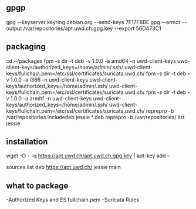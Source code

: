 ## gpgp ##
gpg --keyserver keyring.debian.org --send-keys 7F17F8BE
gpg --armor --output /var/repositories/apt.uwd.ch.gpg.key --export 56D473C1

## packaging ##
cd ~/packages
fpm -s dir -t deb -v 1.0.0 -a amd64 -n uwd-client-keys uwd-client-keys/authorized_keys=/home/admin/.ssh/ uwd-client-keys/fullchain.pem=/etc/ssl/certificates/suricata.uwd.ch/
fpm -s dir -t deb -v 1.0.0 -a i386 -n uwd-client-keys uwd-client-keys/authorized_keys=/home/admin/.ssh/ uwd-client-keys/fullchain.pem=/etc/ssl/certificates/suricata.uwd.ch/
fpm -s dir -t deb -v 1.0.0 -a armhf -n uwd-client-keys uwd-client-keys/authorized_keys=/home/admin/.ssh/ uwd-client-keys/fullchain.pem=/etc/ssl/certificates/suricata.uwd.ch/
reprepro -b /var/repositories includedeb jessie *.deb
reprepro -b /var/repositories/ list jessie

## installation ##
wget -O - -q https://apt.uwd.ch/apt.uwd.ch.gpg.key | apt-key add -

sources.list
deb https://apt.uwd.ch/ jessie main


## what to package ##
-Authorized Keys and ES fullchain.pem
-Suricata Rules